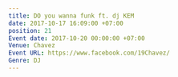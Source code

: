 ```yaml
---
title: DO you wanna funk ft. dj KEM
date: 2017-10-17 16:09:00 +07:00
position: 21
Event date: 2017-10-20 00:00:00 +07:00
Venue: Chavez
Event URL: https://www.facebook.com/19Chavez/
Genre: DJ
---
```


